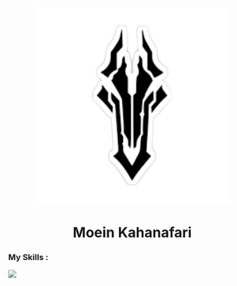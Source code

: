 <div align='center'>
  <img src='./logoimag.png' height='400'/>
  
  <h1>Moein Kahanafari</h1>
  
</div>
  <h3>My Skills :</h3>
  <img src='https://skillicons.dev/icons?i=html,css,sass,bootstrap,tailwind,js,react,redux,materialui,nextjs,vite,git,github,wordpress'/>
